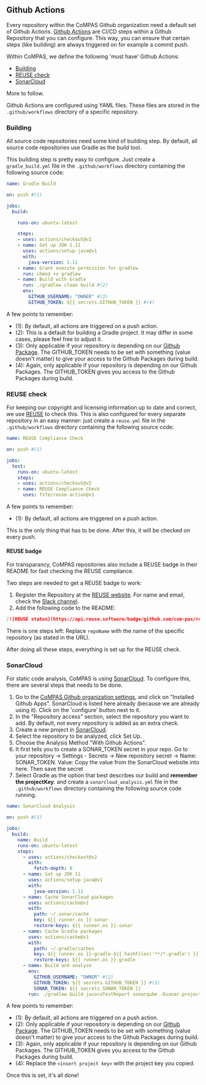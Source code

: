 <!--
SPDX-FileCopyrightText: 2021 Alliander N.V.

SPDX-License-Identifier: CC-BY-4.0
-->

## Github Actions
Every repository within the CoMPAS Github organization need a default set of Github Actions.
[Github Actions](https://github.com/features/actions) are CI/CD steps within a Github Repository that you can configure. This way, you can ensure that certain steps (like building) are always triggered on for example a commit push.

Within CoMPAS, we define the following 'must have' Github Actions:
  - [Building](#building)
  - [REUSE check](#reuse-check)
  - [SonarCloud](#sonarcloud)

More to follow.

Github Actions are configured using YAML files. These files are stored in the `.github/workflows` directory of a specific repository.

### Building
All source code repositories need some kind of building step.
By default, all source code repositories use Gradle as the build tool.

This building step is pretty easy to configure. Just create a `gradle_build.yml` file in the `.github/workflows` directory containing the following source code:

```yaml
name: Gradle Build

on: push #(1)

jobs:
  build:

    runs-on: ubuntu-latest

    steps:
    - uses: actions/checkout@v2
    - name: Set up JDK 1.11
      uses: actions/setup-java@v1
      with:
        java-version: 1.11
    - name: Grant execute permission for gradlew
      run: chmod +x gradlew
    - name: Build with Gradle
      run: ./gradlew clean build #(2)
      env: 
        GITHUB_USERNAME: "OWNER" #(3)
        GITHUB_TOKEN: ${{ secrets.GITHUB_TOKEN }} #(4)
```

A few points to remember:
- (1): By default, all actions are triggered on a push action.
- (2): This is a default for building a Gradle project. It may differ in some cases, please feel free to adjust it.
- (3): Only applicable if your repository is depending on our [Github Package](https://github.com/orgs/com-pas/packages). The GITHUB_TOKEN needs to be set with something (value doesn't matter) to give your access to the Github Packages during build.
- (4): Again, only applicable if your repository is depending on our Github Packages. The GITHUB_TOKEN gives you access to the Github Packages during build.

### REUSE check
For keeping our copyright and licensing information up to date and correct, we use [REUSE](https://reuse.software/) to check this. This is also configured for every separate repository in an easy manner: just create a `reuse.yml` file in the `.github/workflows` directory containing the following source code:

```yaml
name: REUSE Compliance Check

on: push #(1)

jobs:
  test:
    runs-on: ubuntu-latest
    steps:
    - uses: actions/checkout@v2
    - name: REUSE Compliance Check
      uses: fsfe/reuse-action@v1
```

A few points to remember:
- (1): By default, all actions are triggered on a push action.

This is the only thing that has to be done. After this, it will be checked on every push.

#### REUSE badge
For transparancy, CoMPAS repositories also include a REUSE badge in their README for fast checking the REUSE compliance.

Two steps are needed to get a REUSE badge to work:

1. Register the Repository at the [REUSE website](https://api.reuse.software/register). For name and email, check the [Slack channel](https://app.slack.com/client/TLU68MTML/C01926K9D39).
2. Add the following code to the README:
   
```md
[![REUSE status](https://api.reuse.software/badge/github.com/com-pas/repoName)](https://api.reuse.software/info/github.com/com-pas/repoName)
```

There is one steps left: Replace `repoName` with the name of the specific repository (as stated in the URL).

After doing all these steps, everything is set up for the REUSE check.

### SonarCloud
For static code analysis, CoMPAS is using [SonarCloud](https://sonarcloud.io/). To configure this, there are several steps that needs to be done.

1. Go to the [CoMPAS Github organization settings](https://github.com/organizations/com-pas/settings/profile), and click on "Installed Github Apps". SonarCloud is listed here already (because we are already using it). Click on the 'configure' button next to it.
2. In the "Repository access" section, select the repository you want to add. By default, not every repository is added as an extra check.
3. Create a new project in [SonarCloud](https://sonarcloud.io/projects/create).
4. Select the repository to be analyzed, click Set Up.
5. Choose the Analysis Method "With Github Actions".
6. It first tells you to create a SONAR_TOKEN secret in your repo. Go to your repository -> Settings - Secrets -> New repository secret -> Name: SONAR_TOKEN. Value: Copy the value from the SonarCloud website into here. Then save the secret
7. Select Gradle as the option that best describes our build and **remember the projectKey**. and create a `sonarcloud_analysis.yml` file in the `.github/workflows` directory containing the following source code running.

```yaml
name: SonarCloud Analysis

on: push #(1)

jobs:
  build:
    name: Build
    runs-on: ubuntu-latest
    steps:
      - uses: actions/checkout@v2
        with:
          fetch-depth: 0
      - name: Set up JDK 11
        uses: actions/setup-java@v1
        with:
          java-version: 1.11
      - name: Cache SonarCloud packages
        uses: actions/cache@v1
        with:
          path: ~/.sonar/cache
          key: ${{ runner.os }}-sonar
          restore-keys: ${{ runner.os }}-sonar
      - name: Cache Gradle packages
        uses: actions/cache@v1
        with:
          path: ~/.gradle/caches
          key: ${{ runner.os }}-gradle-${{ hashFiles('**/*.gradle') }}
          restore-keys: ${{ runner.os }}-gradle
      - name: Build and analyze
        env:
          GITHUB_USERNAME: "OWNER" #(2)
          GITHUB_TOKEN: ${{ secrets.GITHUB_TOKEN }} #(3)
          SONAR_TOKEN: ${{ secrets.SONAR_TOKEN }}
        run: ./gradlew build jacocoTestReport sonarqube -Dsonar.projectKey=<insert project key> -Dsonar.organization=com-pas -Dsonar.host.url=https://sonarcloud.io --info #(4)
```

A few points to remember:
- (1): By default, all actions are triggered on a push action.
- (2): Only applicable if your repository is depending on our [Github Package](https://github.com/orgs/com-pas/packages). The GITHUB_TOKEN needs to be set with something (value doesn't matter) to give your access to the Github Packages during build.
- (3): Again, only applicable if your repository is depending on our Github Packages. The GITHUB_TOKEN gives you access to the Github Packages during build.
- (4): Replace the `<insert project key>` with the project key you copied.

Once this is set, it's all done!